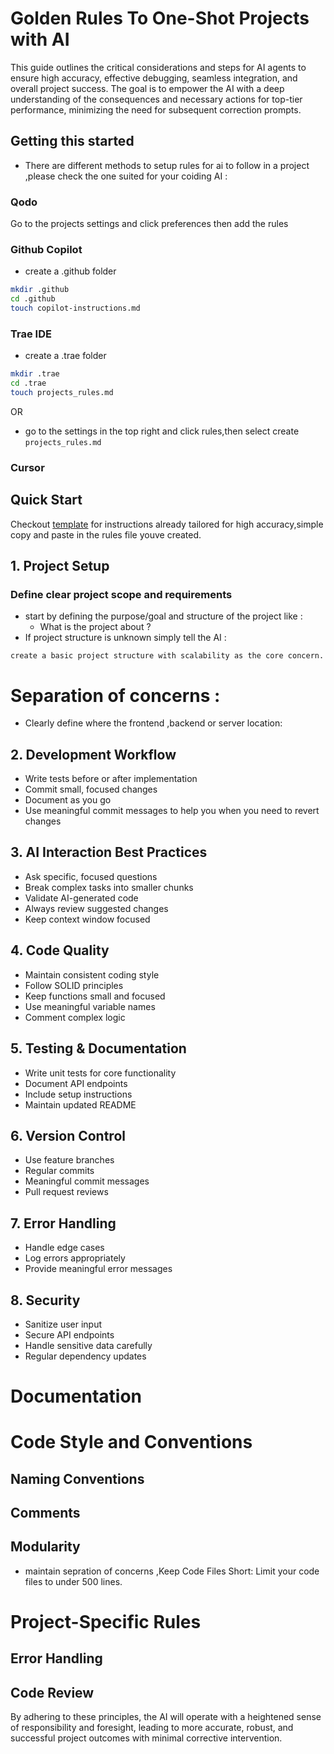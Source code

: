 # Golden Rules To One-Shot Projects with AI
This guide outlines the critical considerations and steps for AI agents to ensure high accuracy, effective debugging, seamless integration, and overall project success. The goal is to empower the AI with a deep understanding of the consequences and necessary actions for top-tier performance, minimizing the need for subsequent correction prompts.
## Getting this started
- There are different methods to setup rules for ai to follow in a project ,please check the one suited for your coiding AI :
### Qodo
Go to the projects settings and click preferences then add the rules 
### Github Copilot
- create a .github folder 
```bash
mkdir .github
cd .github
touch copilot-instructions.md
```
### Trae IDE
- create a .trae folder 
```bash
mkdir .trae
cd .trae
touch projects_rules.md
```
OR 
- go to the settings in the top right and click rules,then select create `projects_rules.md`
### Cursor

## Quick Start
Checkout [template](template.md) for instructions already tailored for high accuracy,simple copy and paste in the rules file youve created.

## 1. Project Setup
### Define clear project scope and requirements 
- start by defining the purpose/goal and structure of the project like :
  - What is the project about ?
- If project structure is unknown simply tell the AI :
```
create a basic project structure with scalability as the core concern.
```
# Separation of concerns :
  - Clearly define where the frontend ,backend or server location:

## 2. Development Workflow
- Write tests before or after implementation
- Commit small, focused changes
- Document as you go
- Use meaningful commit messages to help you when you need to revert changes

## 3. AI Interaction Best Practices
- Ask specific, focused questions
- Break complex tasks into smaller chunks
- Validate AI-generated code
- Always review suggested changes
- Keep context window focused

## 4. Code Quality
- Maintain consistent coding style
- Follow SOLID principles
- Keep functions small and focused
- Use meaningful variable names
- Comment complex logic

## 5. Testing & Documentation
- Write unit tests for core functionality
- Document API endpoints
- Include setup instructions
- Maintain updated README

## 6. Version Control
- Use feature branches
- Regular commits
- Meaningful commit messages
- Pull request reviews

## 7. Error Handling
- Handle edge cases
- Log errors appropriately
- Provide meaningful error messages

## 8. Security
- Sanitize user input
- Secure API endpoints
- Handle sensitive data carefully
- Regular dependency updates

# Documentation

# Code Style and Conventions

## Naming Conventions   

## Comments

## Modularity
- maintain sepration of concerns ,Keep Code Files Short: Limit your code files to under 500 lines.
# Project-Specific Rules

## Error Handling

## Code Review


By adhering to these principles, the AI will operate with a heightened sense of responsibility and foresight, leading to more accurate, robust, and successful project outcomes with minimal corrective intervention.
